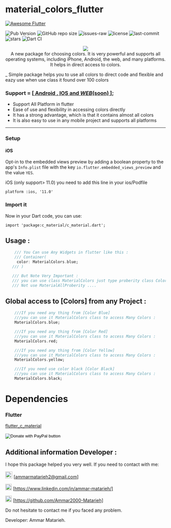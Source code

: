 # material_colors_flutter

<a href="https://github.com/Solido/awesome-flutter">
   <img alt="Awesome Flutter" src="https://img.shields.io/badge/Awesome-Flutter-blue.svg?longCache=true&style=flat-square" />
</a>

![Pub Version](https://img.shields.io/pub/v/c_material?color=1&label=c_material)
![GitHub repo size](https://img.shields.io/github/repo-size/Ammar2000-Matarieh/c_material)
![issues-raw](https://img.shields.io/github/issues-raw/Ammar2000-Matarieh/c_material)
![license](https://img.shields.io/github/license/Ammar2000-Matarieh/c_material)
![last-commit](https://img.shields.io/github/last-commit/Ammar2000-Matarieh/c_material)
![stars](https://img.shields.io/github/stars/Ammar2000-Matarieh/c_material?style=social)
![Dart CI](https://github.com/Ammar2000-Matarieh/c_material/workflows/Dart%20CI/badge.svg)

<p align="center">
    <a href="https://pub.dev/packages/c_material">
   <img src="https://images.pexels.com/photos/1279813/pexels-photo-1279813.jpeg?auto=compress&cs=tinysrgb&w=1260&h=750&dpr=2">
    </a>
    <br>A new package for choosing colors. It is very powerful and supports all operating systems, including iPhone, Android, the web, and many platforms. It helps in direct access to colors.

 _ Simple package helps you to use all colors to direct code and flexible and eazy use when use class it found over 100 colors 
  

### Support = [**[ Android , IOS and _WEB_(soon) ](#video)**];

- Support All Platform in flutter
- Ease of use and flexibility in accessing colors directly
- It has a strong advantage, which is that it contains almost all colors
- It is also easy to use in any mobile project and supports all platforms

---

### Setup

#### iOS

Opt-in to the embedded views preview by adding a boolean property to the app's `Info.plist` file
with the key `io.flutter.embedded_views_preview` and the value `YES`.

iOS (only support> 11.0) you need to add this line in your ios/Podfile

`platform :ios, '11.0'`

### Import it

Now in your Dart code, you can use:

```
import 'package:c_material/c_material.dart';
```
## Usage : 
```dart
    /// You Can use Any Widgets in flutter like this :
    /// Container(
     color: MaterialColors.blue; 
   /// )

   /// But Note Very Important : 
   /// you can use class MaterialColors just type proberity class Color
   /// Not use MaterialAllProberity ....
```


## Global access to [Colors] from any Project : 
```dart
    ///If you need any thing from [Color Blue]
    ///you can use it MaterialColors class to access Many Colors :
    MaterialColors.blue;

    ///If you need any thing from [Color Red]
    ///you can use it MaterialColors class to access Many Colors :
    MaterialColors.red;

    ///If you need any thing from [Color Yellow]
    ///you can use it MaterialColors class to access Many Colors :
    MaterialColors.yellow;

    ///If you need use color black [Color Black]
    ///you can use it MaterialColors class to access Many Colors :
    MaterialColors.black;
```

# Dependencies

### Flutter

[flutter_c_material](https://pub.dev/packages/c_material)


<form action="https://www.paypal.com/cgi-bin/webscr" method="post" target="_top">
  <input type="hidden" name="cmd" value="_s-xclick" />
  <input type="hidden" name="hosted_button_id" value="YDEYAAGBXDDK6" />
  <input type="image" src="https://www.paypalobjects.com/en_US/i/btn/btn_donateCC_LG.gif" border="0" name="submit" title="PayPal - The safer, easier way to pay online!" alt="Donate with PayPal button" />
  <img alt="" border="0" src="https://www.paypal.com/en_MN/i/scr/pixel.gif" width="1" height="1" />
</form>

## Additional information Developer : 

I hope this package helped you very well.
If you need to contact with me: 

<img src="https://raw.githubusercontent.com/Ammar2000-Matarieh/c_material_package/refs/heads/master/assets/images/Gmail.jpg" width="22"> [ammarmatarieh2@gmail.com]

<!-- [<img src="https://github.com/MohammadBahlaq/short_navigation/raw/main/assets/Gmail.jpg" width="22">](Bahlaq57@gmail.com) -->

<img src="https://raw.githubusercontent.com/Ammar2000-Matarieh/c_material_package/refs/heads/master/assets/images/LinkedIn.png" width="20"> [https://www.linkedin.com/in/ammar-matarieh/]

<!-- [<img src="https://raw.githubusercontent.com/MohammadBahlaq/short_navigation/main/assets/LinkedIn.png" width="20">](www.linkedin.com/in/mohammad-bahlaq-089882220) -->

<img src="https://raw.githubusercontent.com/Ammar2000-Matarieh/c_material_package/refs/heads/master/assets/images/GitHub.png" width="20"> [https://github.com/Ammar2000-Matarieh]

<!-- [<img src="https://github.com/MohammadBahlaq/short_navigation/raw/main/assets/GitHub.png" width="20">](https://github.com/MohammadBahlaq) -->

Do not hesitate to contact me if you faced any problem.

Developer: Ammar Matarieh.
